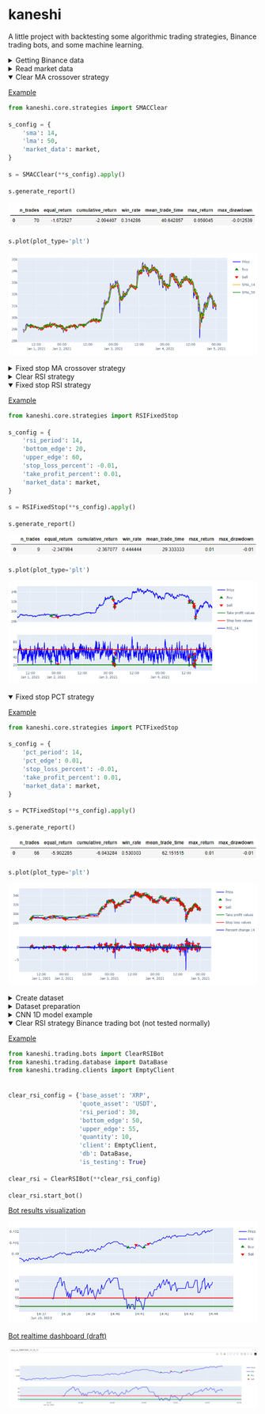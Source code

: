 # kaneshi

A little project with backtesting some algorithmic trading strategies, Binance trading bots, and some machine learning.

<details>
<summary>
Getting Binance data
</summary>

[Example](https://github.com/shi-i-chan/kaneshi/blob/main/kaneshi/examples/get_binance_data.ipynb)
  
```python
from kaneshi.binance_data.binance_data import BinanceVisionData

config = {
    's_date': (2021, 1, 1),
    'e_date': (2023, 4, 1),
    'type_':  'monthly',
    'symbols': ['BTCUSDT', 'ETHUSDT', 'XRPUSDT']
}

with BinanceVisionData(**config) as binance_data:
    binance_data.get_candles()
```

Files `raw_BTCUSDT_1m.h5`, `raw_ETHUSDT_1m.h5`, etc will appear in folder `kaneshi\kaneshi\data\market_data`
  
</details>

<details>
<summary>
Read market data
</summary>

[Example](https://github.com/shi-i-chan/kaneshi/blob/main/kaneshi/examples/market_data.ipynb)

```python
from kaneshi.core.market_data import MarketData
  
config = {'symbol': 'BTCUSDT',
          'interval': 1,
          's_date': (2021, 1, 1),
          'e_date': (2021, 2, 1),
          'columns': 'Close',
          'price_type': 'Close',
          }

market = MarketData.from_config(**config)
```

</details>

<details open>
<summary>
Clear MA crossover strategy
</summary>

[Example](https://github.com/shi-i-chan/kaneshi/blob/main/kaneshi/examples/smac_clear_strategy.ipynb)
  
```python
from kaneshi.core.strategies import SMACClear

s_config = {
    'sma': 14,
    'lma': 50,
    'market_data': market,
}

s = SMACClear(**s_config).apply()

s.generate_report()

```

![image](https://github.com/shi-i-chan/kaneshi/blob/main/kaneshi/screens/smac_clear_report.png)

```python
s.plot(plot_type='plt')  
```
  
![image](https://github.com/shi-i-chan/kaneshi/blob/main/kaneshi/screens/smac_clear_plot.png)
  
</details>

<details>
<summary>
Fixed stop MA crossover strategy
</summary>

[Example](https://github.com/shi-i-chan/kaneshi/blob/main/kaneshi/examples/smac_det_stop_strategy.ipynb)
  
```python
from kaneshi.core.strategies import SMACFixedStop
  
s_config = {
    'sma': 14,
    'lma': 50,
    'stop_loss_percent': -0.01,
    'take_profit_percent': 0.01,
    'market_data': market,
}

s = SMACFixedStop(**s_config).apply()
  
s.generate_report()
```

![image](https://github.com/shi-i-chan/kaneshi/blob/main/kaneshi/screens/smac_fixed_stop_report.png)
 
```python
s.plot(plot_type='plt')  
```
  
![image](https://github.com/shi-i-chan/kaneshi/blob/main/kaneshi/screens/smac_fixed_stop_plot.png)
  
</details>

<details>
<summary>
Clear RSI strategy
</summary>
  
[Example](https://github.com/shi-i-chan/kaneshi/blob/main/kaneshi/examples/rsi_clear_strategy.ipynb)
  
```python
from kaneshi.core.strategies import RSIClear
  
s_config = {
    'rsi_period': 14,
    'bottom_edge': 20,
    'upper_edge': 60,
    'market_data': market,
}

s = RSIClear(**s_config).apply()
 
s.generate_report()
```
  
![image](https://github.com/shi-i-chan/kaneshi/blob/main/kaneshi/screens/rsi_clear_report.png)

```python
s.plot(plot_type='plt')
```

![image](https://github.com/shi-i-chan/kaneshi/blob/main/kaneshi/screens/rsi_clear_plot.png)
  
</details>


<details open>
<summary>
Fixed stop RSI strategy
</summary>
  
[Example](https://github.com/shi-i-chan/kaneshi/blob/main/kaneshi/examples/rsi_det_stop_strategy.ipynb)
 
```python
from kaneshi.core.strategies import RSIFixedStop
  
s_config = {
    'rsi_period': 14,
    'bottom_edge': 20,
    'upper_edge': 60,
    'stop_loss_percent': -0.01,
    'take_profit_percent': 0.01,
    'market_data': market,
}

s = RSIFixedStop(**s_config).apply()
  
s.generate_report()
```

![image](https://github.com/shi-i-chan/kaneshi/blob/main/kaneshi/screens/rsi_fixed_stop_report.png)

```python
s.plot(plot_type='plt')  
```
  
![image](https://github.com/shi-i-chan/kaneshi/blob/main/kaneshi/screens/rsi_fixed_stop_plot.png)
  
</details>

<details open>
<summary>
Fixed stop PCT strategy
</summary>
  
[Example](https://github.com/shi-i-chan/kaneshi/blob/main/kaneshi/examples/pct_fixed_stop_strategy.ipynb)
 
```python
from kaneshi.core.strategies import PCTFixedStop
  
s_config = {
    'pct_period': 14,
    'pct_edge': 0.01,
    'stop_loss_percent': -0.01,
    'take_profit_percent': 0.01,
    'market_data': market,
}

s = PCTFixedStop(**s_config).apply()
  
s.generate_report()
```

![image](https://github.com/shi-i-chan/kaneshi/blob/main/kaneshi/screens/pct_fixed_stop_report.png)

```python
s.plot(plot_type='plt')  
```
  
![image](https://github.com/shi-i-chan/kaneshi/blob/main/kaneshi/screens/pct_fixed_stop_plot.png)
  
</details>

<details>
<summary>
Create dataset
</summary>
  
[Example](https://github.com/shi-i-chan/kaneshi/blob/main/kaneshi/examples/create_dataset.ipynb)
 
```python
# init and apply strategy
  
s.create_dataset(lookback=100, dataset_fn='file_name')
```

File `file_name.h5` will appear in folder `kaneshi/kaneshi/data/datasets`.

There is `n` training examples, where `n` equal to the strategy number of trades. `y_data` is trades labels (1 or 0 if trade profitable or unprofitable). `x_data` is `n=lookback` candles before specific trade (Actually, `n` rows in market_data dataframe with corresponding columns).

![image](https://github.com/shi-i-chan/kaneshi/blob/main/kaneshi/screens/dataset_plot.png)
  
</details>

<details>
<summary>
Dataset preparation
</summary>
  
[Example](https://github.com/shi-i-chan/kaneshi/blob/main/kaneshi/examples/datasets.ipynb)
 
Init, split, normalize, one-hot encoding, showing, etc.

Dataset classes plot example.

The examples are white noise, so the models are unlikely to show any results.
  

![image](https://github.com/shi-i-chan/kaneshi/blob/main/kaneshi/screens/dataset_classes.png)
  
</details>


<details>
<summary>
CNN 1D model example
</summary>
  
[Example](https://github.com/shi-i-chan/kaneshi/blob/main/kaneshi/examples/cnn1d_model.ipynb)
 
As expected from the existing data set, the model overfits and does not show any results. On the validation dataset the loss increased, not the accuracy.

Similar results are obtained with another architectures, tuning and other changes. The problem is data.
  
![image](https://github.com/shi-i-chan/kaneshi/blob/main/kaneshi/screens/cnn_1d_model.png)
  
</details>


<details open>
<summary>
Clear RSI strategy Binance trading bot (not tested normally)
</summary>
  
[Example](https://github.com/shi-i-chan/kaneshi/blob/main/kaneshi/trading/rsi_clear_bot.py)

  
```python
from kaneshi.trading.bots import ClearRSIBot
from kaneshi.trading.database import DataBase
from kaneshi.trading.clients import EmptyClient


clear_rsi_config = {'base_asset': 'XRP',
                    'quote_asset': 'USDT',
                    'rsi_period': 30,
                    'bottom_edge': 50,
                    'upper_edge': 55,
                    'quantity': 10,
                    'client': EmptyClient,
                    'db': DataBase,
                    'is_testing': True}

clear_rsi = ClearRSIBot(**clear_rsi_config)

clear_rsi.start_bot()
```

[Bot results visualization](https://github.com/shi-i-chan/kaneshi/blob/main/kaneshi/examples/rsi_bot_visual.ipynb)

![image](https://github.com/shi-i-chan/kaneshi/blob/main/kaneshi/screens/rsi_bot_visual.png)
  
[Bot realtime dashboard (draft)](https://github.com/shi-i-chan/kaneshi/blob/main/kaneshi/examples/rsi_bot_dashboard.ipynb)

![image](https://github.com/shi-i-chan/kaneshi/blob/main/kaneshi/screens/rsi_clear_bot_dashboard.png)
  
</details>
